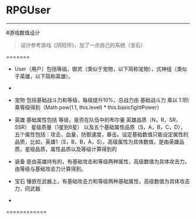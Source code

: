 # RPGUser

---------------------------------------------------

#游戏数值设计

> 设计参考游戏《阴阳师》，加了一点自己的系统（宝石）

=======

* User（用户）包括等级，御灵（类似于宠物，以下简称宠物），式神组（类似于英雄，以下简称英雄）。
* 

* 宠物 包括基础战斗力和等级，每级提升10%，总战力由 基础战斗力 乘以 1.1阶乘等级得到（Math.pow(1.1, this.level) * this.basicfightPower）
* 英雄 基础属性包括 等级，是否在队伍中的布尔量 英雄品质（N，R，SR，SSR） 星级质量（1星到6星） 以及五个基础属性品质（S，A，B，C，D），五个属性包括：攻击，血量，防御速度，暴击。设定基础数值只能设定属性的品质，比如，英雄1（S，B，B，A，S）。高级属性为具体数值，是由英雄品质，星级品质，属性品质以及等级计算得到的

* 装备 是由英雄持有的，有基础攻击和等级两种属性，高级数值为具体攻击力，由等级与基础攻击力计算得到。
* 宝石 镶嵌在武器上，有基础攻击力和等级两种基础属性，高级数值为具体攻击力，同武器

*
============

